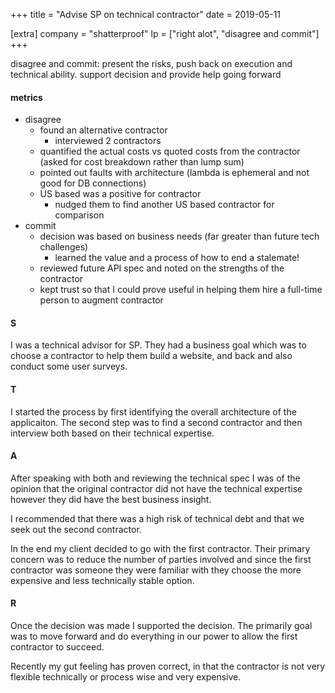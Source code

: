 +++
title = "Advise SP on technical contractor"
date = 2019-05-11

[extra]
company = "shatterproof"
lp = ["right alot", "disagree and commit"]
+++

disagree and commit: present the risks, push back on execution and technical ability. support decision and provide help going forward

#### metrics
- disagree
  - found an alternative contractor
    - interviewed 2 contractors
  - quantified the actual costs vs quoted costs from the contractor (asked for cost breakdown rather than lump sum)
  - pointed out faults with architecture (lambda is ephemeral and not good for DB connections)
  - US based was a positive for contractor
    - nudged them to find another US based contractor for comparison
- commit
  - decision was based on business needs (far greater than future tech challenges)
    - learned the value and a process of how to end a stalemate!
  - reviewed future API spec and noted on the strengths of the contractor
  - kept trust so that I could prove useful in helping them hire a full-time person to augment contractor

#### S
I was a technical advisor for SP. They had a business goal which was to choose a contractor to help them build a website, and back and also conduct some user surveys.

#### T
I started the process by first identifying the overall architecture of the applicaiton. The second step was to find a second contractor and then interview both based on their technical expertise.

#### A
After speaking with both and reviewing the technical spec I was of the opinion that the original contractor did not have the technical expertise however they did have the best business insight.

I recommended that there was a high risk of technical debt and that we seek out the second contractor.

In the end my client decided to go with the first contractor. Their primary concern was to reduce the number of parties involved and since the first contractor was someone they were familiar with they choose the more expensive and less technically stable option.

#### R
Once the decision was made I supported the decision. The primarily goal was to move forward and do everything in our power to allow the first contractor to succeed.

Recently my gut feeling has proven correct, in that the contractor is not very flexible technically or process wise and very expensive.

